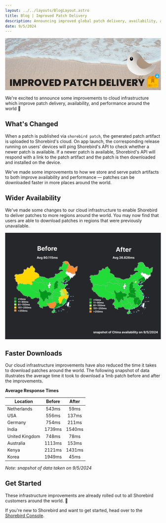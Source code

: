 ```yaml
---
layout: ../../layouts/BlogLayout.astro
title: Blog | Improved Patch Delivery
description: Announcing improved global patch delivery, availability, and performance.
date: 9/5/2024
---
```


![Improved patch delivery header image](../../assets/images/blog/improved-patch-delivery/heading.png)

We're excited to announce some improvements to cloud infrastructure which
improve patch delivery, availability, and performance around the world 🥳

## What's Changed

When a patch is published via `shorebird patch`, the generated patch artifact is uploaded to Shorebird's cloud.
On app launch, the corresponding release running on users' devices will ping Shorebird's API to check whether a newer patch is available.
If a newer patch is available, Shorebird's API will respond with a link to the patch artifact and the patch is then downloaded and installed on the device.

We've made some improvements to how we store and serve patch artifacts to both improve availability and performance — patches can be downloaded faster in more places around the world.

## Wider Availability

We've made some changes to our cloud infrastructure to enable Shorebird to deliver patches to more regions around the world. You may now find that users are able to download patches in regions that were previously unavailable.

![China Patch availability image](../../assets/images/blog/improved-patch-delivery/china-availability.png)


## Faster Downloads

Our cloud infrastructure improvements have also reduced the time it takes to
download patches around the world. The following snapshot of data illustrates
the average time it took to download a 1mb patch before and after the
improvements.

**Average Response Times**

| Location       | Before | After  |
| -------------- | :----: | :----: |
| Netherlands    | 543ms  |  59ms  |
| USA            | 556ms  | 137ms  |
| Germany        | 754ms  | 211ms  |
| India          | 1739ms | 1540ms |
| United Kingdom | 748ms  |  78ms  |
| Australia      | 1113ms | 153ms  |
| Kenya          | 2121ms | 1431ms |
| Korea          | 1949ms |  45ms  |

_Note: snapshot of data taken on 9/5/2024_

## Get Started

These infrastructure improvements are already rolled out to all Shorebird customers around the world. 🥳

If you're new to Shorebird and want to get started, head over to the [Shorebird Console](https://console.shorebird.dev).
